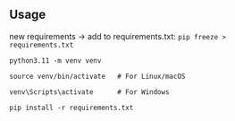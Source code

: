 ## Usage
new requirements -> add to requirements.txt: `pip freeze > requirements.txt`

`python3.11 -m venv venv`

`source venv/bin/activate   # For Linux/macOS`

`venv\Scripts\activate      # For Windows`

`pip install -r requirements.txt`
